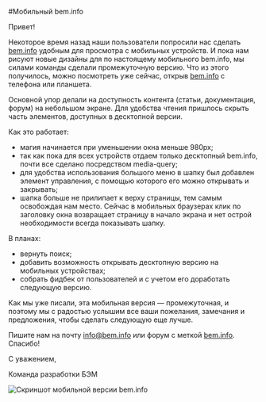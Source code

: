 #Мобильный bem.info

Привет!

Некоторое время назад наши пользователи попросили нас сделать [bem.info](https://ru.bem.info) удобным для просмотра с мобильных устройств. И пока нам рисуют новые дизайны для по настоящему мобильного bem.info, мы силами  команды сделали промежуточную версию. Что из этого получилось, можно посмотреть уже сейчас, открыв [bem.info](https://ru.bem.info) с телефона или планшета.

Основной упор делали на доступность контента (статьи, документация, форум) на небольшом экране. Для удобства чтения пришлось скрыть часть элементов, доступных в десктопной версии.

Как это работает:
  * магия начинается при уменьшении окна меньше 980px;
  * так как пока для всех устройств отдаем только десктопный bem.info, почти все сделано посредством media-query;
  * для удобства использования большого меню в шапку был добавлен элемент управления, с помощью которого его можно открывать и закрывать;
  * шапка больше не прилипает к верху страницы, тем самым освобождая нам место. Сейчас в мобильных браузерах клик по заголовку окна возвращает страницу в начало экрана и нет острой необходимости всегда показывать шапку.

В планах:
  * вернуть поиск;
  * добавить возможность открывать десктопную версию на мобильных устройствах;
  * собрать фидбек от пользователей и с учетом его доработать следующую версию.

Как мы уже писали, эта мобильная версия — промежуточная, и поэтому мы с радостью услышим все ваши пожелания, замечания и предложения, чтобы сделать следующую еще лучше.

Пишите нам на почту [info@bem.info](mailto:info@bem.info) или форум с меткой [bem.info](https://ru.bem.info/forum/?labels=bem.info). Спасибо!

С уважением,

Команда разработки БЭМ

![Скриншот мобильной версии bem.info](https://img-fotki.yandex.ru/get/16187/127846884.248/0_f2dbd_ec360a78_XL/)
